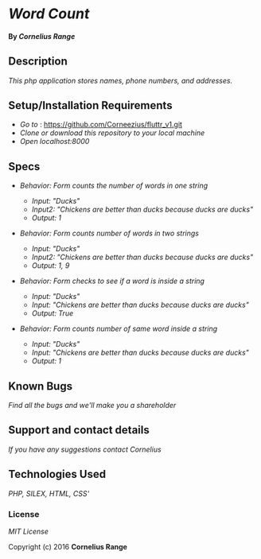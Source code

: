 # _Word Count_

#### By _**Cornelius Range**_

## Description

_This php application stores names, phone numbers, and addresses._


## Setup/Installation Requirements

* _Go to_ : https://github.com/Corneezius/fluttr_v1.git
* _Clone or download this repository to your local machine_
* _Open localhost:8000_

## Specs

* _Behavior: Form counts the number of words in one string_
  * _Input: "Ducks"_
  * _Input2: "Chickens are better than ducks because ducks are ducks"_
  * _Output: 1_

* _Behavior: Form counts number of words in two strings_
  * _Input: "Ducks"_
  * _Input2: "Chickens are better than ducks because ducks are ducks"_
  * _Output: 1, 9_

* _Behavior: Form checks to see if a word is inside a string_
  * _Input: "Ducks"_
  * _Input: "Chickens are better than ducks because ducks are ducks"_
  * _Output: True_

* _Behavior: Form counts number of same word inside a string_
  * _Input: "Ducks"_
  * _Input: "Chickens are better than ducks because ducks are ducks"_
  * _Output: 1_

## Known Bugs

_Find all the bugs and we'll make you a shareholder_

## Support and contact details

_If you have any suggestions contact Cornelius_

## Technologies Used

_PHP, SILEX, HTML, CSS'_

### License

*MIT License*

Copyright (c) 2016 **Cornelius Range**
